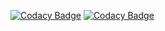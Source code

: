 [![Codacy Badge](https://app.codacy.com/project/badge/Grade/c8e347723be847b98cee7f3980c7f01e)](https://app.codacy.com/gh/Tygozwolle/boten/dashboard?utm_source=gh&utm_medium=referral&utm_content=&utm_campaign=Badge_grade)
[![Codacy Badge](https://app.codacy.com/project/badge/Coverage/c8e347723be847b98cee7f3980c7f01e)](https://app.codacy.com/gh/Tygozwolle/boten/dashboard?utm_source=gh&utm_medium=referral&utm_content=&utm_campaign=Badge_coverage)
